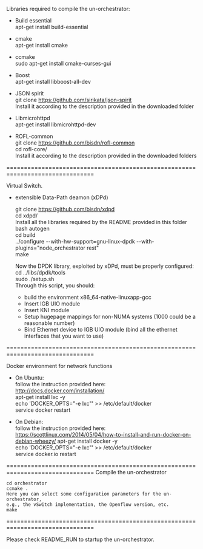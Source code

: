 Libraries required to compile the un-orchestrator:

* Build essential  
	apt-get install build-essential

* cmake  
	apt-get install cmake

* ccmake  
	sudo apt-get install cmake-curses-gui

* Boost  
	apt-get install libboost-all-dev

* JSON spirit  
 	git clone https://github.com/sirikata/json-spirit  
	Install it according to the description provided in the downloaded folder

* Libmicrohttpd  
	apt-get install libmicrohttpd-dev

* ROFL-common  
	git clone https://github.com/bisdn/rofl-common  
	cd rofl-core/  
	Install it according to the description provided in the downloaded folders

===============================================================================

Virtual Switch.

* extensible Data-Path deamon (xDPd)

	git clone https://github.com/bisdn/xdpd  
	cd xdpd/  
	Install all the libraries required by the README provided in this folder  
	bash autogen  
	cd build  
	../configure --with-hw-support=gnu-linux-dpdk --with-plugins="node_orchestrator rest"   
	make
  
	Now the DPDK library, exploited by xDPd, must be properly configured:  
	cd ../libs/dpdk/tools  
	sudo ./setup.sh  
	Through this script, you should:  
	* build the environment x86_64-native-linuxapp-gcc
	* Insert IGB UIO module
  	* Insert KNI module
	* Setup hugepage mappings for non-NUMA systems (1000 could be a reasonable
    number)
	* Bind Ethernet device to IGB UIO module (bind all the ethernet interfaces 
    that you want to use)

===============================================================================

Docker environment for network functions

* On Ubuntu:   
	follow the instruction provided here:  
		http://docs.docker.com/installation/  
	apt-get install lxc -y  
	echo 'DOCKER_OPTS="-e lxc"' >> /etc/default/docker  
	service docker restart

* On Debian:  
	follow the instruction provided here:  
		https://scottlinux.com/2014/05/04/how-to-install-and-run-docker-on-debian-wheezy/ 
	apt-get install docker -y  
	echo 'DOCKER_OPTS="-e lxc"' >> /etc/default/docker  
	service docker.io restart
        
===============================================================================
Compile the un-orchestrator

	cd orchestrator  
	ccmake .  
	Here you can select some configuration parameters for the un-orchestrator,  
	e.g., the vSwitch implementation, the Openflow version, etc.  
	make
    
===============================================================================

Please check README_RUN to startup the un-orchestrator.
